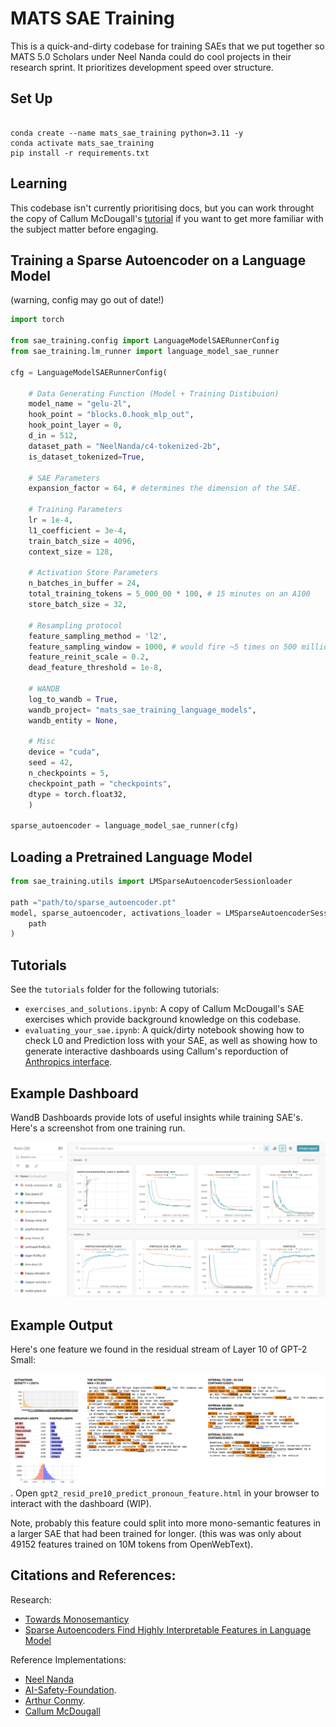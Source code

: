 # MATS SAE Training
This is a quick-and-dirty codebase for training SAEs that we put together
so MATS 5.0 Scholars under Neel Nanda could do cool projects in their research sprint.
It prioritizes development speed over structure.

## Set Up

```

conda create --name mats_sae_training python=3.11 -y
conda activate mats_sae_training
pip install -r requirements.txt

```

## Learning

This codebase isn't currently prioritising docs, but you can work throught the 
copy of Callum McDougall's [tutorial](https://www.lesswrong.com/posts/LnHowHgmrMbWtpkxx/intro-to-superposition-and-sparse-autoencoders-colab) 
if you want to get more familiar with the subject
matter before engaging.

## Training a Sparse Autoencoder on a Language Model

(warning, config may go out of date!)

```python
import torch

from sae_training.config import LanguageModelSAERunnerConfig
from sae_training.lm_runner import language_model_sae_runner

cfg = LanguageModelSAERunnerConfig(

    # Data Generating Function (Model + Training Distibuion)
    model_name = "gelu-2l",
    hook_point = "blocks.0.hook_mlp_out",
    hook_point_layer = 0,
    d_in = 512,
    dataset_path = "NeelNanda/c4-tokenized-2b",
    is_dataset_tokenized=True,
    
    # SAE Parameters
    expansion_factor = 64, # determines the dimension of the SAE.
    
    # Training Parameters
    lr = 1e-4,
    l1_coefficient = 3e-4,
    train_batch_size = 4096,
    context_size = 128,
    
    # Activation Store Parameters
    n_batches_in_buffer = 24,
    total_training_tokens = 5_000_00 * 100, # 15 minutes on an A100
    store_batch_size = 32,
    
    # Resampling protocol
    feature_sampling_method = 'l2',
    feature_sampling_window = 1000, # would fire ~5 times on 500 million tokens
    feature_reinit_scale = 0.2,
    dead_feature_threshold = 1e-8,
    
    # WANDB
    log_to_wandb = True,
    wandb_project= "mats_sae_training_language_models",
    wandb_entity = None,
    
    # Misc
    device = "cuda",
    seed = 42,
    n_checkpoints = 5,
    checkpoint_path = "checkpoints",
    dtype = torch.float32,
    )

sparse_autoencoder = language_model_sae_runner(cfg)

```


## Loading a Pretrained Language Model 

```python
from sae_training.utils import LMSparseAutoencoderSessionloader

path ="path/to/sparse_autoencoder.pt"
model, sparse_autoencoder, activations_loader = LMSparseAutoencoderSessionloader.load_session_from_pretrained(
    path
)

```
## Tutorials

See the `tutorials` folder for the following tutorials:
- `exercises_and_solutions.ipynb`: A copy of Callum McDougall's SAE exercises which provide background knowledge on this codebase.
- `evaluating_your_sae.ipynb`: A quick/dirty notebook showing how to check L0 and Prediction loss with your SAE, as well as showing how to generate interactive dashboards using Callum's reporduction of [Anthropics interface](https://transformer-circuits.pub/2023/monosemantic-features#setup-interface). 

## Example Dashboard

WandB Dashboards provide lots of useful insights while training SAE's. Here's a screenshot from one training run. 

![screenshot](dashboard_screenshot.png)


## Example Output

Here's one feature we found in the residual stream of Layer 10 of GPT-2 Small:

![alt text](readme_screenshot_predict_pronoun_feature.png). Open `gpt2_resid_pre10_predict_pronoun_feature.html` in your browser to interact with the dashboard (WIP).

Note, probably this feature could split into more mono-semantic features in a larger SAE that had been trained for longer. (this was was only about 49152 features trained on 10M tokens from OpenWebText).


## Citations and References:

Research:
- [Towards Monosemanticy](https://transformer-circuits.pub/2023/monosemantic-features)
- [Sparse Autoencoders Find Highly Interpretable Features in Language Model](https://arxiv.org/abs/2309.08600)



Reference Implementations:
- [Neel Nanda](https://github.com/neelnanda-io/1L-Sparse-Autoencoder)
- [AI-Safety-Foundation](https://github.com/ai-safety-foundation/sparse_autoencoder).
- [Arthur Conmy](https://github.com/ArthurConmy/sae).
- [Callum McDougall](https://github.com/callummcdougall/sae-exercises-mats/tree/main)
